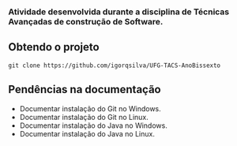### Atividade desenvolvida durante a disciplina de Técnicas Avançadas de construção de Software. 

## Obtendo o projeto

`git clone https://github.com/igorqsilva/UFG-TACS-AnoBissexto`

## Pendências na documentação

* Documentar instalação do Git no Windows.
* Documentar instalação do Git no Linux.
* Documentar instalação do Java no Windows.
* Documentar instalação do Java no Linux.